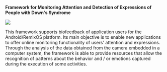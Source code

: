 <b>Framework for Monitoring Attention and Detection of Expressions of People with Down's Syndrome</b>

[![](https://jitpack.io/v/rafaelaaraujo/faceDetect.svg)](https://jitpack.io/#rafaelaaraujo/faceDetect)

This framework supports biofeedback of application users for the
Android/RemixOS platform. Its main objective is to enable new applications to offer online monitoring functionality of users' attention and expressions. Through the analysis of the data obtained from the camera embedded in a computer system, the framework is able to provide resources that allow the recognition of patterns about the behavior and / or emotions captured during the execution of some activities. 
